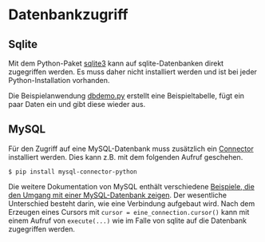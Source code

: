 # Datenbankzugriff

## Sqlite

Mit dem Python-Paket [sqlite3](https://docs.python.org/library/sqlite3.html)
kann auf  sqlite-Datenbanken direkt zugegriffen werden. Es muss daher nicht
installiert werden und ist bei jeder Python-Installation vorhanden.

Die Beispielanwendung [dbdemo.py](dbdemo.py) erstellt eine Beispieltabelle,
fügt ein paar Daten ein und gibt diese wieder aus.

## MySQL

Für den Zugriff auf eine MySQL-Datenbank muss zusätzlich ein 
[Connector](https://dev.mysql.com/doc/connector-python/en/connector-python-installation-binary.html)
installiert werden. Dies kann z.B. mit dem folgenden Aufruf geschehen.

    $ pip install mysql-connector-python

Die weitere Dokumentation von MySQL enthält verschiedene [Beispiele, die
den Umgang mit einer MySQL-Datenbank 
zeigen](https://dev.mysql.com/doc/connector-python/en/connector-python-examples.html).
Der wesentliche Unterschied besteht darin, wie eine Verbindung aufgebaut wird.
Nach dem Erzeugen eines Cursors mit ``cursor = eine_connection.cursor()`` kann
mit einem Aufruf von ``execute(...)`` wie im Falle von sqlite auf die Datenbank
zugegriffen werden.
